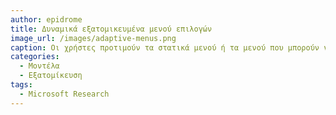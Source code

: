```yaml
---
author: epidrome
title: Δυναμικά εξατομικευμένα μενού επιλογών 
image_url: /images/adaptive-menus.png
caption: Οι χρήστες προτιμούν τα στατικά μενού ή τα μενού που μπορούν να αλλάξουν μόνοι τους, ενώ δεν προτιμούν ούτε έχουν καλή επίδοση με ένα μενού που αλλάζει αυτόματα ανάλογα με τη συχνότητα χρήσης.
categories:
  - Μοντέλα
  - Εξατομίκευση
tags:
  - Microsoft Research
---
```

